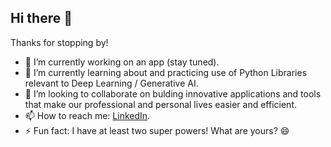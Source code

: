 ## Hi there 👋

Thanks for stopping by!

- 🔭 I’m currently working on an app (stay tuned).
- 🌱 I’m currently learning about and practicing use of Python Libraries relevant to Deep Learning / Generative AI.
- 👯 I’m looking to collaborate on bulding innovative applications and tools that make our professional and personal lives easier and efficient.
- 📫 How to reach me: [LinkedIn](https://www.linkedin.com/in/anuksandhu/).
- ⚡ Fun fact: I have at least two super powers! What are yours? 😄
